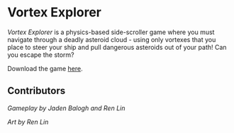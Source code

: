 # Vortex Explorer
*Vortex Explorer* is a physics-based side-scroller game where you must navigate through a deadly asteroid cloud - using only vortexes that you place to steer your ship and pull dangerous asteroids out of your path! Can you escape the storm?

Download the game [here](https://github.com/ubco-video-game-development-club/vortex-explorer/releases/tag/v1.0).

## Contributors
*Gameplay by Jaden Balogh and Ren Lin*

*Art by Ren Lin*
